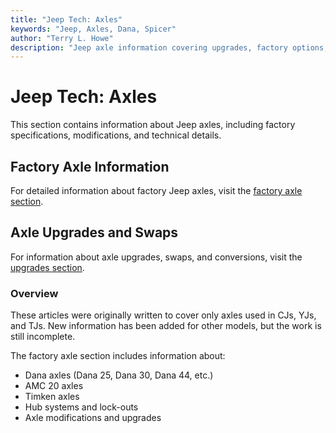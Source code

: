 ```yaml
---
title: "Jeep Tech: Axles"
keywords: "Jeep, Axles, Dana, Spicer"
author: "Terry L. Howe"
description: "Jeep axle information covering upgrades, factory options, and essential information."
---
```

# Jeep Tech: Axles

This section contains information about Jeep axles, including factory specifications, modifications, and technical details. 

## Factory Axle Information

For detailed information about factory Jeep axles, visit the [factory axle section](factory/). 

## Axle Upgrades and Swaps

For information about axle upgrades, swaps, and conversions, visit the [upgrades section](upgrades/). 

### Overview

These articles were originally written to cover only axles used in CJs, YJs, and TJs. New information has been added for other models, but the work is still incomplete. 

The factory axle section includes information about: 

  * Dana axles (Dana 25, Dana 30, Dana 44, etc.)
  * AMC 20 axles
  * Timken axles
  * Hub systems and lock-outs
  * Axle modifications and upgrades